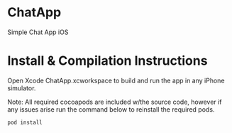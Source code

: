 # ChatApp
Simple Chat App iOS


# Install & Compilation Instructions
Open Xcode ChatApp.xcworkspace to build and run the app in any iPhone simulator.

Note: All required cocoapods are included w/the source code, however if any issues arise run the command below to reinstall the required pods.

```
pod install
```
